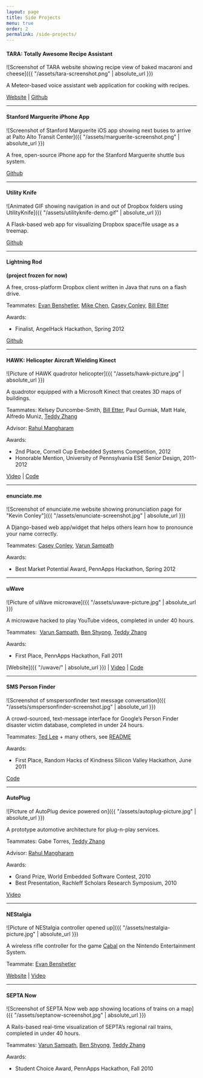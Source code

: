 ```yaml
---
layout: page
title: Side Projects
menu: true
order: 2
permalink: /side-projects/
---
```


#### TARA: Totally Awesome Recipe Assistant

![Screenshot of TARA website showing recipe view of baked macaroni and cheese]({{ "/assets/tara-screenshot.png" | absolute_url }})

A Meteor-based voice assistant web application for cooking with recipes.

[Website](https://tararecipes.herokuapp.com/) &#124; [Github](https://github.com/kevincon/tara)

* * *

#### Stanford Marguerite iPhone App

![Screenshot of Stanford Marguerite iOS app showing next buses to arrive at Palto Alto Transit Center]({{ "/assets/marguerite-screenshot.png" | absolute_url }})

A free, open-source iPhone app for the Stanford Marguerite shuttle bus system.

[Github](https://github.com/cardinaldevs/marguerite-ios)

* * *

#### Utility Knife

![Animated GIF showing navigation in and out of Dropbox folders using UtilityKnife]({{ "/assets/utilityknife-demo.gif" | absolute_url }})

A Flask-based web app for visualizing Dropbox space/file usage as a treemap.

[Github](https://github.com/kevincon/utilityknife)

* * *

#### Lightning Rod

**(project frozen for now)**

A free, cross-platform Dropbox client written in Java that runs on a flash drive.

Teammates: [Evan Benshetler](http://www.linkedin.com/pub/evan-benshetler/17/930/715), [Mike Chen](http://www.linkedin.com/in/mixaelchen), [Casey Conley](http://www.linkedin.com/pub/casey-conley/45/637/867), [Bill Etter](http://williametter.com)

Awards:

*   Finalist, AngelHack Hackathon, Spring 2012

[Github](https://github.com/kevincon/lightningrod)

* * *

#### HAWK: Helicopter Aircraft Wielding Kinect

![Picture of HAWK quadrotor helicopter]({{ "/assets/hawk-picture.jpg" | absolute_url }})

A quadrotor equipped with a Microsoft Kinect that creates 3D maps of buildings.

Teammates: Kelsey Duncombe-Smith, [Bill Etter](http://williametter.com), Paul Gurniak, Matt Hale, Alfredo Muniz, [Teddy Zhang](https://www.linkedin.com/in/ted-zhang-a854b129/)

Advisor: [Rahul Mangharam](http://www.seas.upenn.edu/~rahulm/)

Awards:

*   2nd Place, Cornell Cup Embedded Systems Competition, 2012
*   Honorable Mention, University of Pennsylvania ESE Senior Design, 2011-2012

[Video](http://www.youtube.com/watch?&v=wP1rrjz6s6U) &#124; [Code](https://github.com/mlab/HAWK-daemons)

* * *

#### enunciate.me

![Screenshot of enunciate.me website showing pronunciation page for "Kevin Conley"]({{ "/assets/enunciate-screenshot.jpg" | absolute_url }})

A Django-based web app/widget that helps others learn how to pronounce your name correctly.

Teammates: [Casey Conley](http://www.linkedin.com/pub/casey-conley/45/637/867), [Varun Sampath](http://vsampath.com)

Awards:

*   Best Market Potential Award, PennApps Hackathon, Spring 2012

* * *

#### uWave

![Picture of uWave microwave]({{ "/assets/uwave-picture.jpg" | absolute_url }})

A microwave hacked to play YouTube videos, completed in under 40 hours.

Teammates:  [Varun Sampath](http://vsampath.com), [Ben Shyong](http://www.benjaminshyong.com/), [Teddy Zhang](https://www.linkedin.com/in/ted-zhang-a854b129/)

Awards:

*   First Place, PennApps Hackathon, Fall 2011

[Website]({{ "/uwave/" | absolute_url }}) &#124; [Video](http://www.youtube.com/watch?&v=X5quQ_nnKFQ) &#124; [Code](https://github.com/vsampath/uWave)

* * *

#### SMS Person Finder

![Screenshot of smspersonfinder text message conversation]({{ "/assets/smspersonfinder-screenshot.jpg" | absolute_url }})

A crowd-sourced, text-message interface for Google’s Person Finder disaster victim database, completed in under 24 hours.

Teammates: [Ted Lee](http://www.tedlee.me/) \+ many others, see [README](https://github.com/dbro/smspersonfinder/blob/master/README)

Awards:

*   First Place, Random Hacks of Kindness Silicon Valley Hackathon, June 2011

[Code](https://github.com/dbro/smspersonfinder)

* * *

#### AutoPlug

![Picture of AutoPlug device powered on]({{ "/assets/autoplug-picture.jpg" | absolute_url }})

A prototype automotive architecture for plug-n-play services.

Teammates: Gabe Torres, [Teddy Zhang](https://www.linkedin.com/in/ted-zhang-a854b129/)

Advisor: [Rahul Mangharam](http://www.seas.upenn.edu/~rahulm/)

Awards:

*   Grand Prize, World Embedded Software Contest, 2010
*   Best Presentation, Rachleff Scholars Research Symposium, 2010

[Video](http://www.youtube.com/watch?v=Ah08y-Q0tBw)

* * *

#### NEStalgia

![Picture of NEStalgia controller opened up]({{ "/assets/nestalgia-picture.jpg" | absolute_url }})

A wireless rifle controller for the game [Cabal](http://en.wikipedia.org/wiki/Cabal_(video_game)) on the Nintendo Entertainment System.

Teammate: [Evan Benshetler](http://www.linkedin.com/pub/evan-benshetler/17/930/715)

[Website](http://www.cabalcontroller.blogspot.com) &#124; [Video](http://www.youtube.com/watch?&v=5rwVc6YgX8Y)

* * *

#### SEPTA Now

![Screenshot of SEPTA Now web app showing locations of trains on a map]({{ "/assets/septanow-screenshot.jpg" | absolute_url }})

A Rails-based real-time visualization of SEPTA’s regional rail trains, completed in under 40 hours.

Teammates: [Varun Sampath](http://vsampath.com), [Ben Shyong](http://www.benjaminshyong.com/), [Teddy Zhang](https://www.linkedin.com/in/ted-zhang-a854b129/)

Awards:

*   Student Choice Award, PennApps Hackathon, Fall 2010

